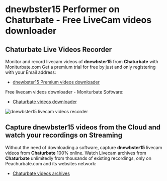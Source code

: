 # dnewbster15 Performer on Chaturbate - Free LiveCam videos downloader

## Chaturbate Live Videos Recorder

Monitor and record livecam videos of **dnewbster15** from **Chaturbate** with Moniturbate.com
Get a premium trial for free by just and only registering with your Email address:
* [dnewbster15 Premium videos downloader](https://moniturbate.com/request-demo-licence-key.html)

Free livecam videos downloader - Moniturbate Software:
* [Chaturbate videos downloader](https://moniturbate.com/moniturbate-download-software.html)

![dnewbster15 livecam videos recorder](https://peachurnet.com/templates/moniturbate-software.png)


## Capture dnewbster15 videos from the Cloud and watch your recordings on Streaming

Without the need of downloading a software, capture **dnewbster15** livecam videos from **Chaturbate** 100% online.
Watch Livecam archives from **Chaturbate** unlimitedly from thousands of existing recordings, only on Peachurbate.com and its websites network:
* [Chaturbate videos archives](https://peachurnet.com/)